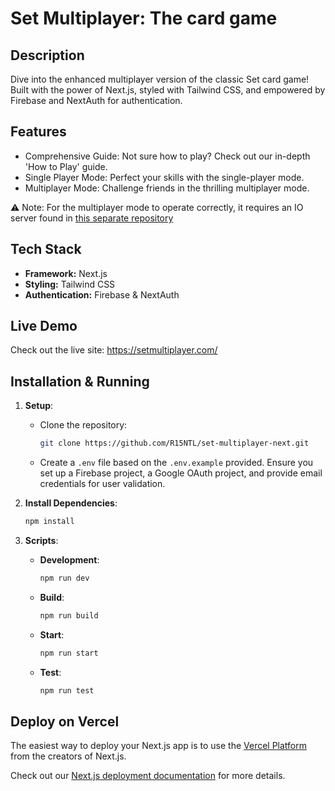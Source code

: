 # Set Multiplayer: The card game

## Description

Dive into the enhanced multiplayer version of the classic Set card game! Built with the power of Next.js, styled with Tailwind CSS, and empowered by Firebase and NextAuth for authentication.

## Features

* Comprehensive Guide: Not sure how to play? Check out our in-depth 'How to Play' guide.
* Single Player Mode: Perfect your skills with the single-player mode.
* Multiplayer Mode: Challenge friends in the thrilling multiplayer mode.

⚠️ Note: For the multiplayer mode to operate correctly, it requires an IO server found in [this separate repository](https://github.com/R15NTL/set-multiplayer-server)

## Tech Stack

* **Framework:** Next.js
* **Styling:** Tailwind CSS
* **Authentication:** Firebase & NextAuth

## Live Demo
Check out the live site: https://setmultiplayer.com/

## Installation & Running
1. **Setup**:
    - Clone the repository: 
        ```bash
        git clone https://github.com/R15NTL/set-multiplayer-next.git
        ```
    - Create a `.env` file based on the `.env.example` provided. Ensure you set up a Firebase project, a Google OAuth project, and provide email credentials for user validation.
    
2. **Install Dependencies**:
    ```bash
    npm install
    ```

3. **Scripts**:
    - **Development**:
        ```bash
        npm run dev
        ```
    - **Build**:
        ```bash
        npm run build
        ```
    - **Start**:
        ```bash
        npm run start
        ```
    - **Test**:
        ```bash
        npm run test
        ```


## Deploy on Vercel

The easiest way to deploy your Next.js app is to use the [Vercel Platform](https://vercel.com/new?utm_medium=default-template&filter=next.js&utm_source=create-next-app&utm_campaign=create-next-app-readme) from the creators of Next.js.

Check out our [Next.js deployment documentation](https://nextjs.org/docs/deployment) for more details.
